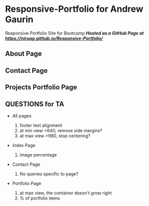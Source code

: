 # Responsive-Portfolio for Andrew Gaurin
Responsive Portfolio Site for Bootcamp
_**Hosted as a GitHub Page at https://niruag.github.io/Responsive-Portfolio/**_

## About Page 

## Contact Page 

## Projects Portfolio Page 

## QUESTIONS for TA ##
* All pages
    1. footer text alignment
    2. at min view <640, remove side margins?
    3. at max view >980, stop centering?

* Index Page
    1. image percentage

* Contact Page
    1. No queries specific to page?

* Portfolio Page
    1. at max view, the container doesn't grow right
    2. % of portfolio items